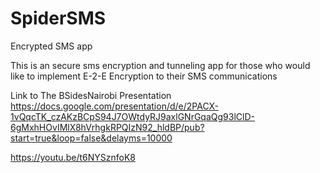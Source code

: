 # SpiderSMS
Encrypted SMS app


This is an secure sms encryption and tunneling app for those who would like to implement E-2-E Encryption to their SMS communications

Link to The BSidesNairobi Presentation https://docs.google.com/presentation/d/e/2PACX-1vQqcTK_czAKzBCpS94J7OWtdyRJ9axlGNrGqaQg93lClD-6gMxhHOvIMlX8hVrhgkRPQIzN92_hldBP/pub?start=true&loop=false&delayms=10000


https://youtu.be/t6NYSznfoK8
